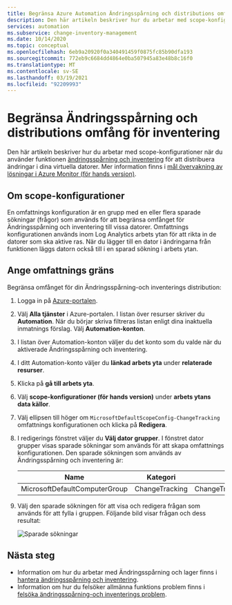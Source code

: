 ```yaml
---
title: Begränsa Azure Automation Ändringsspårning och distributions omfång för inventering
description: Den här artikeln beskriver hur du arbetar med scope-konfigurationer för att begränsa omfånget för en Ändringsspårning och lager distribution.
services: automation
ms.subservice: change-inventory-management
ms.date: 10/14/2020
ms.topic: conceptual
ms.openlocfilehash: 6eb9a20920f0a340491459f0875fc85b90dfa193
ms.sourcegitcommit: 772eb9c6684dd4864e0ba507945a83e48b8c16f0
ms.translationtype: MT
ms.contentlocale: sv-SE
ms.lasthandoff: 03/19/2021
ms.locfileid: "92209993"
---
```

# <a name="limit-change-tracking-and-inventory-deployment-scope"></a>Begränsa Ändringsspårning och distributions omfång för inventering

Den här artikeln beskriver hur du arbetar med scope-konfigurationer när du använder funktionen [ändringsspårning och inventering](overview.md) för att distribuera ändringar i dina virtuella datorer. Mer information finns i [mål övervakning av lösningar i Azure Monitor (för hands version)](../../azure-monitor/insights/solution-targeting.md).

## <a name="about-scope-configurations"></a>Om scope-konfigurationer

En omfattnings konfiguration är en grupp med en eller flera sparade sökningar (frågor) som används för att begränsa omfånget för Ändringsspårning och inventering till vissa datorer. Omfattnings konfigurationen används inom Log Analytics arbets ytan för att rikta in de datorer som ska aktive ras. När du lägger till en dator i ändringarna från funktionen läggs datorn också till i en sparad sökning i arbets ytan.

## <a name="set-the-scope-limit"></a>Ange omfattnings gräns

Begränsa omfånget för din Ändringsspårning-och inventerings distribution:

1. Logga in på [Azure-portalen](https://portal.azure.com).

2. Välj **Alla tjänster** i Azure-portalen. I listan över resurser skriver du **Automation**. När du börjar skriva filtreras listan enligt dina inaktuella inmatnings förslag. Välj **Automation-konton**.

3. I listan över Automation-konton väljer du det konto som du valde när du aktiverade Ändringsspårning och inventering.

4. I ditt Automation-konto väljer du **länkad arbets yta** under **relaterade resurser**.

5. Klicka på **gå till arbets yta**.

6. Välj **scope-konfigurationer (för hands version)** under **arbets ytans data källor**.

7. Välj ellipsen till höger om  `MicrosoftDefaultScopeConfig-ChangeTracking` omfattnings konfigurationen och klicka på **Redigera**.

8. I redigerings fönstret väljer du **Välj dator grupper**. I fönstret dator grupper visas sparade sökningar som används för att skapa omfattnings konfigurationen. Den sparade sökningen som används av Ändringsspårning och inventering är:

    |Name     |Kategori  |Alias  |
    |---------|---------|---------|
    |MicrosoftDefaultComputerGroup     |  ChangeTracking       | ChangeTracking__MicrosoftDefaultComputerGroup        |

9. Välj den sparade sökningen för att visa och redigera frågan som används för att fylla i gruppen. Följande bild visar frågan och dess resultat:

    ![Sparade sökningar](media/manage-scope-configurations/logsearch.png)

## <a name="next-steps"></a>Nästa steg

* Information om hur du arbetar med Ändringsspårning och lager finns i [hantera ändringsspårning och inventering](manage-change-tracking.md).
* Information om hur du felsöker allmänna funktions problem finns i [felsöka ändringsspårning-och inventerings problem](../troubleshoot/change-tracking.md).
